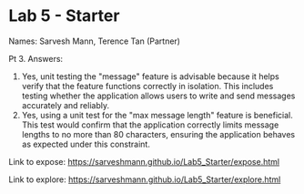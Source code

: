 # Lab 5 - Starter
Names: Sarvesh Mann, Terence Tan (Partner)

Pt 3. Answers:
1) Yes, unit testing the "message" feature is advisable because it helps verify that the feature functions correctly in isolation. This includes testing whether the application allows users to write and send messages accurately and reliably.
2) Yes, using a unit test for the "max message length" feature is beneficial. This test would confirm that the application correctly limits message lengths to no more than 80 characters, ensuring the application behaves as expected under this constraint.

Link to expose: https://sarveshmann.github.io/Lab5_Starter/expose.html

Link to explore: https://sarveshmann.github.io/Lab5_Starter/explore.html
